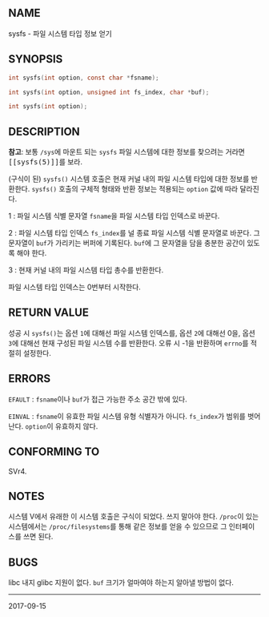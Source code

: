 ## NAME

sysfs - 파일 시스템 타입 정보 얻기

## SYNOPSIS

```c
int sysfs(int option, const char *fsname);

int sysfs(int option, unsigned int fs_index, char *buf);

int sysfs(int option);
```

## DESCRIPTION

**참고**: 보통 `/sys`에 마운트 되는 `sysfs` 파일 시스템에 대한 정보를 찾으려는 거라면 <tt>[[sysfs(5)]]</tt>를 보라.

(구식이 된) `sysfs()` 시스템 호출은 현재 커널 내의 파일 시스템 타입에 대한 정보를 반환한다. `sysfs()` 호출의 구체적 형태와 반환 정보는 적용되는 `option` 값에 따라 달라진다.

1
:   파일 시스템 식별 문자열 `fsname`을 파일 시스템 타입 인덱스로 바꾼다.

2
:   파일 시스템 타입 인덱스 `fs_index`를 널 종료 파일 시스템 식별 문자열로 바꾼다. 그 문자열이 `buf`가 가리키는 버퍼에 기록된다. `buf`에 그 문자열을 담을 충분한 공간이 있도록 해야 한다.

3
:   현재 커널 내의 파일 시스템 타입 총수를 반환한다.

파일 시스템 타입 인덱스는 0번부터 시작한다.

## RETURN VALUE

성공 시 `sysfs()`는 옵션 `1`에 대해선 파일 시스템 인덱스를, 옵션 `2`에 대해선 0을, 옵션 `3`에 대해선 현재 구성된 파일 시스템 수를 반환한다. 오류 시 -1을 반환하며 `errno`를 적절히 설정한다.

## ERRORS

`EFAULT`
:   `fsname`이나 `buf`가 접근 가능한 주소 공간 밖에 있다.

`EINVAL`
:   `fsname`이 유효한 파일 시스템 유형 식별자가 아니다. `fs_index`가 범위를 벗어난다. `option`이 유효하지 않다.

## CONFORMING TO

SVr4.

## NOTES

시스템 V에서 유래한 이 시스템 호출은 구식이 되었다. 쓰지 말아야 한다. `/proc`이 있는 시스템에서는 `/proc/filesystems`를 통해 같은 정보를 얻을 수 있으므로 그 인터페이스를 쓰면 된다.

## BUGS

libc 내지 glibc 지원이 없다. `buf` 크기가 얼마여야 하는지 알아낼 방법이 없다.

----

2017-09-15
